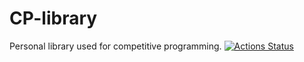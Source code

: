 # CP-library
Personal library used for competitive programming.
[![Actions Status](https://github.com/alvaroborras/CP-library/workflows/verify/badge.svg)](https://github.com/alvaroborras/CP-library/actions) 
